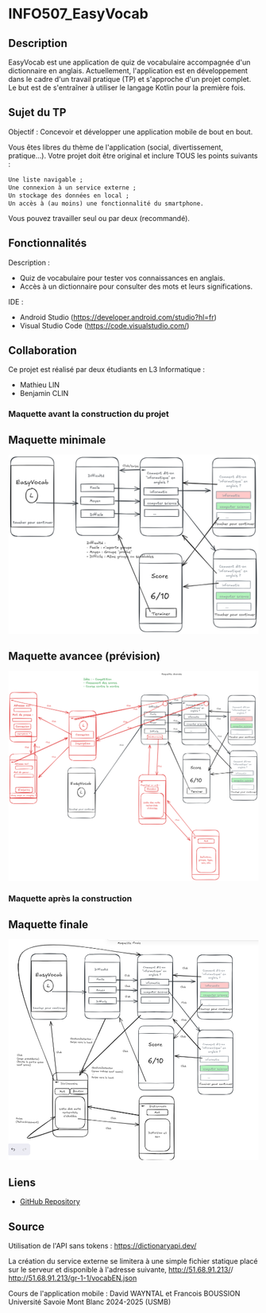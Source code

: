 # INFO507_EasyVocab

## Description

EasyVocab est une application de quiz de vocabulaire accompagnée d'un dictionnaire en anglais. Actuellement, l'application est en développement dans le cadre d'un travail pratique (TP) et s'approche d'un projet complet. Le but est de s'entraîner à utiliser le langage Kotlin pour la première fois.

## Sujet du TP

Objectif : Concevoir et développer une application mobile de bout en bout.

Vous êtes libres du thème de l'application (social, divertissement, pratique...).
Votre projet doit être original et inclure TOUS les points suivants :

    Une liste navigable ;
    Une connexion à un service externe ;
    Un stockage des données en local ;
    Un accès à (au moins) une fonctionnalité du smartphone.

Vous pouvez travailler seul ou par deux (recommandé).

## Fonctionnalités

Description :

- Quiz de vocabulaire pour tester vos connaissances en anglais.
- Accès à un dictionnaire pour consulter des mots et leurs significations.

IDE :

- Android Studio (https://developer.android.com/studio?hl=fr)
- Visual Studio Code (https://code.visualstudio.com/)

## Collaboration

Ce projet est réalisé par deux étudiants en L3 Informatique :

- Mathieu LIN
- Benjamin CLIN

### Maquette avant la construction du projet

## Maquette minimale

![Maquette Minimale](./Maquettes/Maquette_minimale.png)

## Maquette avancee (prévision)

![Maquette Avancee](./Maquettes/Maquette_avancee.png)

### Maquette après la construction

## Maquette finale

![Maquette Finale](./Maquettes/Maquette_finale.png)

## Liens

- [GitHub Repository](https://github.com/Mathieu-Lin/INFO507_EasyVocab)

## Source

Utilisation de l'API sans tokens : https://dictionaryapi.dev/

La création du service externe se limitera à une simple fichier statique placé sur le serveur et disponible à l'adresse suivante, http://51.68.91.213/<login>/<fichier>
http://51.68.91.213/gr-1-1/vocabEN.json

Cours de l'application mobile : David WAYNTAL et Francois BOUSSION
Université Savoie Mont Blanc 2024-2025 (USMB)
